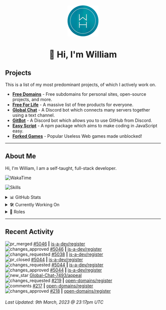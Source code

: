 <p align="center">
  <a href="https://wdh.gg/dev">
    <img src="https://raw.githubusercontent.com/WilliamDavidHarrison/WilliamDavidHarrison/main/assets/logo.png" height="100" width="100">
  </a>
</p>

<h1 align="center">👋 Hi, I'm William</h1>

## Projects

This is a list of my most predominant projects, of which I actively work on.

- **[Free Domains](https://freesubdomains.org)** - Free subdomains for personal sites, open-source projects, and more.
- **[Free For Life](https://free-for.life)** - A massive list of free products for everyone.
- **[Global Chat](https://wdh.gg/globalchat)** - A Discord bot which connects many servers together using a text channel.
- **[GitBot](https://wdh.gg/gitbot)** - A Discord bot which allows you to use GitHub from Discord.
- **[Easy Script](https://easyscript.dev)** - A npm package which aims to make coding in JavaScript easy.
- **[Forked Games](https://forkedgames.github.io)** - Popular Useless Web games made unblocked!

---

## About Me
Hi, I'm William, I am a self-taught, full-stack developer.

![WakaTime](https://wakatime.com/badge/user/817e29c1-e1ac-4adc-936b-37bfa447c165.svg?style=for-the-badge)

![Skills](https://skillicons.dev/icons?i=html,css,js,nodejs,tailwind,markdown)

<details>
  <summary>📊 GitHub Stats</summary>
  <br>

  ![GitHub Stats](https://github-readme-stats.vercel.app/api?username=williamdavidharrison&theme=algolia&show_icons=true&border_radius=8&count_private=true&include_all_commits=true)

  ![Top Languages](https://github-readme-stats.vercel.app/api/top-langs/?username=williamdavidharrison&theme=algolia&layout=compact&border_radius=8)

</details>

<details>
  <summary>🛠️ Currently Working On</summary>
  <br>

  [![Free Domains](https://img.shields.io/badge/Free%20Domains-333333?style=for-the-badge)](https://wdh.gg/free-domains)

</details>

<details>
  <summary>💼 Roles</summary>
  <br>

  [![Free Domains](https://img.shields.io/badge/Free%20Domains-Owner-222222?style=for-the-badge)](https://wdh.gg/free-domains)

  [![Future Focus Accounting](https://img.shields.io/badge/Future%20Focus%20Accounting-Developer-222222?style=for-the-badge)](https://wdh.gg/ffa/github)

  [![DanBot Hosting](https://img.shields.io/badge/DanBot%20Hosting-Trial%20Developer-222222?style=for-the-badge)](https://wdh.gg/dbh)

  [![Open Domains](https://img.shields.io/badge/Open%20Domains-Maintainer-222222?style=for-the-badge)](https://wdh.gg/open-domains)

  [![is-a.dev](https://img.shields.io/badge/is--a.dev-Maintainer-222222?style=for-the-badge)](https://wdh.gg/is-a-dev)

  [![is-a-good.dev](https://img.shields.io/badge/is--a--good.dev-Helper-222222?style=for-the-badge)](https://wdh.gg/is-a-good-dev)

</details>

---

## Recent Activity

<!--RECENT_ACTIVITY:start-->
![pr_merged](https://cdn.jsdelivr.net/gh/Readme-Workflows/Readme-Icons@main/icons/octicons/PullRequestMerged.svg) [#5046](https://github.com/is-a-dev/register/pull/5046) **|** [is-a-dev/register](https://github.com/is-a-dev/register)<br>
![changes_approved](https://cdn.jsdelivr.net/gh/Readme-Workflows/Readme-Icons@main/icons/octicons/ApprovedChanges.svg) [#5046](https://github.com/is-a-dev/register/pull/5046#pullrequestreview-1333921972) **|** [is-a-dev/register](https://github.com/is-a-dev/register)<br>
![changes_requested](https://cdn.jsdelivr.net/gh/Readme-Workflows/Readme-Icons@main/icons/octicons/RequestedChanges.svg) [#5038](https://github.com/is-a-dev/register/pull/5038#pullrequestreview-1333921365) **|** [is-a-dev/register](https://github.com/is-a-dev/register)<br>
![pr_closed](https://cdn.jsdelivr.net/gh/Readme-Workflows/Readme-Icons@main/icons/octicons/PullRequestClosed.svg) [#5044](https://github.com/is-a-dev/register/pull/5044) **|** [is-a-dev/register](https://github.com/is-a-dev/register)<br>
![changes_requested](https://cdn.jsdelivr.net/gh/Readme-Workflows/Readme-Icons@main/icons/octicons/RequestedChanges.svg) [#5044](https://github.com/is-a-dev/register/pull/5044#pullrequestreview-1333920611) **|** [is-a-dev/register](https://github.com/is-a-dev/register)<br>
![changes_approved](https://cdn.jsdelivr.net/gh/Readme-Workflows/Readme-Icons@main/icons/octicons/ApprovedChanges.svg) [#5044](https://github.com/is-a-dev/register/pull/5044#pullrequestreview-1333920180) **|** [is-a-dev/register](https://github.com/is-a-dev/register)<br>
![new_star](https://cdn.jsdelivr.net/gh/Readme-Workflows/Readme-Icons@main/icons/octicons/StarredRepositoryYellow.svg) [Global-Chat-7493/appeal](https://github.com/Global-Chat-7493/appeal)<br>
![changes_requested](https://cdn.jsdelivr.net/gh/Readme-Workflows/Readme-Icons@main/icons/octicons/RequestedChanges.svg) [#219](https://github.com/open-domains/register/pull/219#pullrequestreview-1332172934) **|** [open-domains/register](https://github.com/open-domains/register)<br>
![comments](https://cdn.jsdelivr.net/gh/Readme-Workflows/Readme-Icons@main/icons/octicons/Comment.svg) [#217](https://github.com/open-domains/register/pull/217#issuecomment-1461388637) **|** [open-domains/register](https://github.com/open-domains/register)<br>
![changes_approved](https://cdn.jsdelivr.net/gh/Readme-Workflows/Readme-Icons@main/icons/octicons/ApprovedChanges.svg) [#218](https://github.com/open-domains/register/pull/218#pullrequestreview-1332008460) **|** [open-domains/register](https://github.com/open-domains/register)<br>
<!--RECENT_ACTIVITY:end-->

<!--RECENT_ACTIVITY:last_update-->
###### Last Updated: 9th March, 2023 @ 23:17pm UTC
<!--RECENT_ACTIVITY:last_update_end-->
